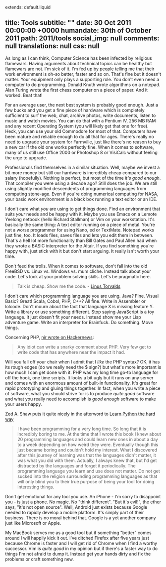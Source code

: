 extends: default.liquid

title:      Tools
subtitle: ""
date:       30 Oct 2011 00:00:00 +0000
humandate:  30th of October 2011
path:       2011/tools
social_img: null
comments: null
translations: null
css: null
---

As long as I can think, Computer Science has been infected by religious flamewars.
Having arguments about technical topics can be healthy but flamewars are not. I'm sick of it.
I'm fed up by people telling me that their work environment is oh-so better,
faster and so on. That's fine but it doesn't matter. Your equipment only plays a supporting role. You don't even need
a computer to do programming. Donald Knuth wrote algorithms on a
notepad. Alan Turing wrote the first chess computer on a piece of
paper. And it worked. Beat that!

For an average user, the next best system is probably good enough. Just a few bucks and you get a fine piece of hardware which is completely sufficient to surf the web, chat, archive photos, write documents, listen to music and watch movies. You can do that with a Pentium IV, 256 MB RAM and any recent Operating System (you will likely get that one for free). Heck, you can use your old Commodore for most of that. Computers have been mature and reliable enough to do all that for ages. There's really no need to upgrade your system for Farmville, just like there's no reason to buy a new car if the old one works perfectly fine. When it comes to software, many of us still use Office 2000 or Photoshop 8 or VisiCalc without feeling the urge to upgrade.

Professionals find themselves in a similar situation. Well, maybe we invest a bit more money but still our hardware is incredibly cheap compared to our salary (hopefully). Nothing is perfect, but most of the time *it's good enough*. That compiler you were using a decade ago? Still does the job. We are still using slightly modified descendents of programming languages from computing stone-age. Even if you're doing numerical computing for NASA, your basic work environment is a black box running a text editor or an IDE.

I don't care what *you* are using to get things done. Find an environment that suits *your* needs and be happy with it. Maybe you use Emacs on a Lemote Yeelong netbook (hello Richard Stallman) or Vim on your workstation. It's basically the same thing: A text editor running on a piece of metal.
You're not a worse programmer for using Nano, ed or TextMate. Notepad works just fine, too. It loads files, saves files and lets you edit them in between. That's a hell lot more functionality than Bill Gates and Paul Allen had when they wrote a BASIC interpreter for the Altair. If you find something you're happy with, just stick with it but don't start arguing. It really isn't worth your time.

Don't feed the trolls. When it comes to software, don't fall into the old FreeBSD vs. Linux vs. Windows vs. mum cliche. Instead talk about your code. Let's look at your problem solving skills. Let's be pragmatic here.

> Talk is cheap. Show me the code. - [Linus Torvalds](http://lkml.org/lkml/2000/8/25/132)

I don't care which programming language you are using. Java? Fine. Visual Basic? Great! Scala, Cobol, PHP, C++? All fine. Write in Assembler or lolcode. Don't mourn about the fact that language X is missing feature Y. Write a library or use something different. Stop saying JavaScript is a toy language. It just doesn't fit your needs. Instead show me your Lisp adventure game. Write an interpreter for Brainfuck. Do something. Move things.

Concerning PHP, [nir wrote on Hackernews](http://news.ycombinator.com/item?id=2282523):
> Any idiot can write a snarky comment about PHP. Very few get to write code that has anywhere near the impact it had.

Will you fall off your chair when I admit that I *like* the PHP syntax?
OK, it has its rough edges (do we really need the $ sign?) but what's
more important is how much I can get done with it. PHP was my long time
go-to language for off the hook, one time scripts. It looks a bit ugly
but it runs on any server and comes with an enormous amount of built-in
functionality. It's great for rapid prototyping and gluing things together.
In fact, when you write a piece of software, what you should strive for is to produce *quite good* software and what you really need to accomplish is *good enough* software to make your users happy.

Zed A. Shaw puts it quite nicely in the afterword to [Learn Python the hard way](http://learnpythonthehardway.org/)

> I have been programming for a very long time. So long that it is incredibly boring to me. At the time that I wrote this book I knew about 20 programming languages and could learn new ones in about a day to a week depending on how weird they were. Eventually though this just became boring and couldn't hold my interest. What I discovered after this journey of learning was that the languages didn't matter, it was what you did with them. Actually, I always knew that, but I'd get distracted by the languages and forget it periodically. The programming language you learn and use does not matter. Do not get sucked into the religion surrounding programming languages as that will only blind you to their true purpose of being your tool for doing interesting things.

Don't get emotional for any tool you use. An iPhone - I'm sorry to disappoint you -  is just a phone. No magic. No "think different". "But it's evil!", the ether says, "it's not open source". Well, Android just exists because Google needed to rapidly develop a mobile platform. It's simply part of their business. There is no moral behind that. Google is a yet another company just like Microsoft or Apple.

My MacBook serves me as a good tool but if something "better" comes around I will happily kick it out. I've ditched Firefox after five years just because Chrome is faster and I will get rid of Chrome when I find a worthy successor.
Vim is *quite good* in my opinion but if there's a faster way to do things I'm not afraid to dump it. Instead get your hands dirty and fix the problems or craft something new.
